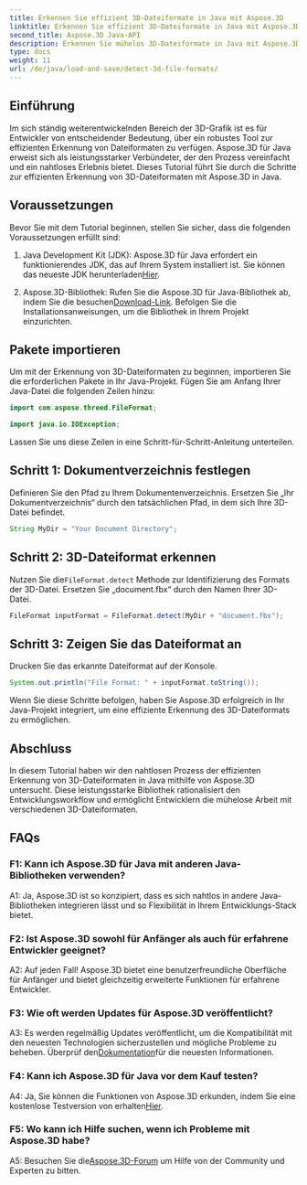 ```yaml
---
title: Erkennen Sie effizient 3D-Dateiformate in Java mit Aspose.3D
linktitle: Erkennen Sie effizient 3D-Dateiformate in Java mit Aspose.3D
second_title: Aspose.3D Java-API
description: Erkennen Sie mühelos 3D-Dateiformate in Java mit Aspose.3D. Optimieren Sie Ihren Entwicklungsprozess mit dieser leistungsstarken Bibliothek.
type: docs
weight: 11
url: /de/java/load-and-save/detect-3d-file-formats/
---
```

## Einführung

Im sich ständig weiterentwickelnden Bereich der 3D-Grafik ist es für Entwickler von entscheidender Bedeutung, über ein robustes Tool zur effizienten Erkennung von Dateiformaten zu verfügen. Aspose.3D für Java erweist sich als leistungsstarker Verbündeter, der den Prozess vereinfacht und ein nahtloses Erlebnis bietet. Dieses Tutorial führt Sie durch die Schritte zur effizienten Erkennung von 3D-Dateiformaten mit Aspose.3D in Java.

## Voraussetzungen

Bevor Sie mit dem Tutorial beginnen, stellen Sie sicher, dass die folgenden Voraussetzungen erfüllt sind:

1. Java Development Kit (JDK): Aspose.3D für Java erfordert ein funktionierendes JDK, das auf Ihrem System installiert ist. Sie können das neueste JDK herunterladen[Hier](https://www.oracle.com/java/technologies/javase-downloads.html).

2.  Aspose.3D-Bibliothek: Rufen Sie die Aspose.3D für Java-Bibliothek ab, indem Sie die besuchen[Download-Link](https://releases.aspose.com/3d/java/). Befolgen Sie die Installationsanweisungen, um die Bibliothek in Ihrem Projekt einzurichten.

## Pakete importieren

Um mit der Erkennung von 3D-Dateiformaten zu beginnen, importieren Sie die erforderlichen Pakete in Ihr Java-Projekt. Fügen Sie am Anfang Ihrer Java-Datei die folgenden Zeilen hinzu:

```java
import com.aspose.threed.FileFormat;

import java.io.IOException;
```

Lassen Sie uns diese Zeilen in eine Schritt-für-Schritt-Anleitung unterteilen.

## Schritt 1: Dokumentverzeichnis festlegen

Definieren Sie den Pfad zu Ihrem Dokumentenverzeichnis. Ersetzen Sie „Ihr Dokumentverzeichnis“ durch den tatsächlichen Pfad, in dem sich Ihre 3D-Datei befindet.

```java
String MyDir = "Your Document Directory";
```

## Schritt 2: 3D-Dateiformat erkennen

 Nutzen Sie die`FileFormat.detect` Methode zur Identifizierung des Formats der 3D-Datei. Ersetzen Sie „document.fbx“ durch den Namen Ihrer 3D-Datei.

```java
FileFormat inputFormat = FileFormat.detect(MyDir + "document.fbx");
```

## Schritt 3: Zeigen Sie das Dateiformat an

Drucken Sie das erkannte Dateiformat auf der Konsole.

```java
System.out.println("File Format: " + inputFormat.toString());
```

Wenn Sie diese Schritte befolgen, haben Sie Aspose.3D erfolgreich in Ihr Java-Projekt integriert, um eine effiziente Erkennung des 3D-Dateiformats zu ermöglichen.

## Abschluss

In diesem Tutorial haben wir den nahtlosen Prozess der effizienten Erkennung von 3D-Dateiformaten in Java mithilfe von Aspose.3D untersucht. Diese leistungsstarke Bibliothek rationalisiert den Entwicklungsworkflow und ermöglicht Entwicklern die mühelose Arbeit mit verschiedenen 3D-Dateiformaten.

## FAQs

### F1: Kann ich Aspose.3D für Java mit anderen Java-Bibliotheken verwenden?

A1: Ja, Aspose.3D ist so konzipiert, dass es sich nahtlos in andere Java-Bibliotheken integrieren lässt und so Flexibilität in Ihrem Entwicklungs-Stack bietet.

### F2: Ist Aspose.3D sowohl für Anfänger als auch für erfahrene Entwickler geeignet?

A2: Auf jeden Fall! Aspose.3D bietet eine benutzerfreundliche Oberfläche für Anfänger und bietet gleichzeitig erweiterte Funktionen für erfahrene Entwickler.

### F3: Wie oft werden Updates für Aspose.3D veröffentlicht?

 A3: Es werden regelmäßig Updates veröffentlicht, um die Kompatibilität mit den neuesten Technologien sicherzustellen und mögliche Probleme zu beheben. Überprüf den[Dokumentation](https://reference.aspose.com/3d/java/)für die neuesten Informationen.

### F4: Kann ich Aspose.3D für Java vor dem Kauf testen?

 A4: Ja, Sie können die Funktionen von Aspose.3D erkunden, indem Sie eine kostenlose Testversion von erhalten[Hier](https://releases.aspose.com/).

### F5: Wo kann ich Hilfe suchen, wenn ich Probleme mit Aspose.3D habe?

 A5: Besuchen Sie die[Aspose.3D-Forum](https://forum.aspose.com/c/3d/18) um Hilfe von der Community und Experten zu bitten.